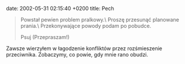 date: 2002-05-31 02:15:40 +0200
title: Pech

> Powstał pewien problem pralkowy.\\
> Proszę przesunąć planowane prania.\\
> Przekonywające powody podam po pobudce.
>
> Psuj (Przepraszam!)

Zawsze wierzyłem w łagodzenie konfliktów przez rozśmieszenie przeciwnika. Zobaczymy, co powie, gdy mnie rano obudzi.
